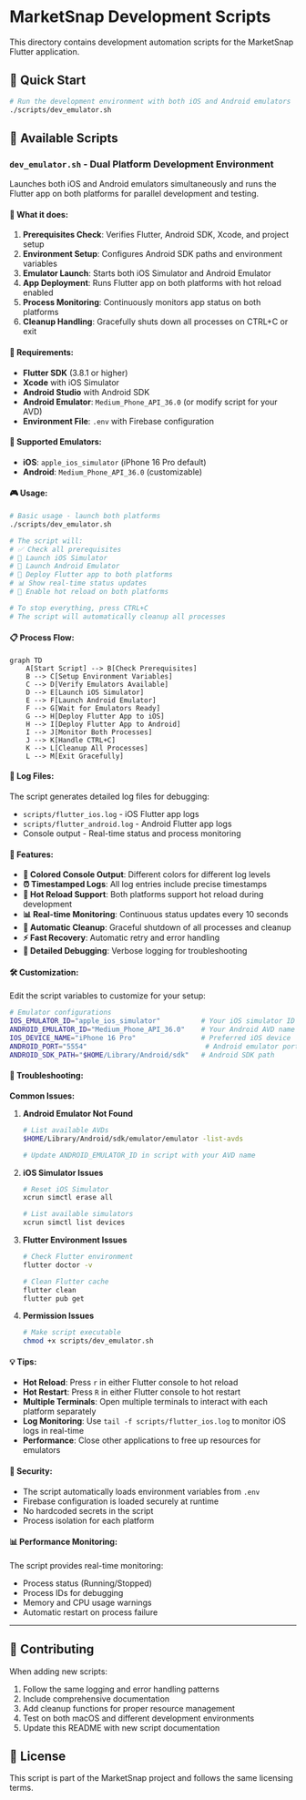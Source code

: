 # MarketSnap Development Scripts

This directory contains development automation scripts for the MarketSnap Flutter application.

## 🚀 Quick Start

```bash
# Run the development environment with both iOS and Android emulators
./scripts/dev_emulator.sh
```

## 📜 Available Scripts

### `dev_emulator.sh` - Dual Platform Development Environment

Launches both iOS and Android emulators simultaneously and runs the Flutter app on both platforms for parallel development and testing.

#### 🎯 What it does:

1. **Prerequisites Check**: Verifies Flutter, Android SDK, Xcode, and project setup
2. **Environment Setup**: Configures Android SDK paths and environment variables
3. **Emulator Launch**: Starts both iOS Simulator and Android Emulator
4. **App Deployment**: Runs Flutter app on both platforms with hot reload enabled
5. **Process Monitoring**: Continuously monitors app status on both platforms
6. **Cleanup Handling**: Gracefully shuts down all processes on CTRL+C or exit

#### 🔧 Requirements:

- **Flutter SDK** (3.8.1 or higher)
- **Xcode** with iOS Simulator
- **Android Studio** with Android SDK
- **Android Emulator**: `Medium_Phone_API_36.0` (or modify script for your AVD)
- **Environment File**: `.env` with Firebase configuration

#### 📱 Supported Emulators:

- **iOS**: `apple_ios_simulator` (iPhone 16 Pro default)
- **Android**: `Medium_Phone_API_36.0` (customizable)

#### 🎮 Usage:

```bash
# Basic usage - launch both platforms
./scripts/dev_emulator.sh

# The script will:
# ✅ Check all prerequisites
# 🍎 Launch iOS Simulator
# 🤖 Launch Android Emulator
# 📱 Deploy Flutter app to both platforms
# 📊 Show real-time status updates
# 🔄 Enable hot reload on both platforms

# To stop everything, press CTRL+C
# The script will automatically cleanup all processes
```

#### 📋 Process Flow:

```mermaid
graph TD
    A[Start Script] --> B[Check Prerequisites]
    B --> C[Setup Environment Variables]
    C --> D[Verify Emulators Available]
    D --> E[Launch iOS Simulator]
    E --> F[Launch Android Emulator]
    F --> G[Wait for Emulators Ready]
    G --> H[Deploy Flutter App to iOS]
    H --> I[Deploy Flutter App to Android]
    I --> J[Monitor Both Processes]
    J --> K[Handle CTRL+C]
    K --> L[Cleanup All Processes]
    L --> M[Exit Gracefully]
```

#### 📝 Log Files:

The script generates detailed log files for debugging:

- `scripts/flutter_ios.log` - iOS Flutter app logs
- `scripts/flutter_android.log` - Android Flutter app logs
- Console output - Real-time status and process monitoring

#### 🎨 Features:

- **🌈 Colored Console Output**: Different colors for different log levels
- **⏰ Timestamped Logs**: All log entries include precise timestamps
- **🔄 Hot Reload Support**: Both platforms support hot reload during development
- **📊 Real-time Monitoring**: Continuous status updates every 10 seconds
- **🧹 Automatic Cleanup**: Graceful shutdown of all processes and cleanup
- **⚡ Fast Recovery**: Automatic retry and error handling
- **🔧 Detailed Debugging**: Verbose logging for troubleshooting

#### 🛠️ Customization:

Edit the script variables to customize for your setup:

```bash
# Emulator configurations
IOS_EMULATOR_ID="apple_ios_simulator"          # Your iOS simulator ID
ANDROID_EMULATOR_ID="Medium_Phone_API_36.0"    # Your Android AVD name
IOS_DEVICE_NAME="iPhone 16 Pro"                # Preferred iOS device
ANDROID_PORT="5554"                             # Android emulator port
ANDROID_SDK_PATH="$HOME/Library/Android/sdk"   # Android SDK path
```

#### 🚨 Troubleshooting:

**Common Issues:**

1. **Android Emulator Not Found**
   ```bash
   # List available AVDs
   $HOME/Library/Android/sdk/emulator/emulator -list-avds
   
   # Update ANDROID_EMULATOR_ID in script with your AVD name
   ```

2. **iOS Simulator Issues**
   ```bash
   # Reset iOS Simulator
   xcrun simctl erase all
   
   # List available simulators
   xcrun simctl list devices
   ```

3. **Flutter Environment Issues**
   ```bash
   # Check Flutter environment
   flutter doctor -v
   
   # Clean Flutter cache
   flutter clean
   flutter pub get
   ```

4. **Permission Issues**
   ```bash
   # Make script executable
   chmod +x scripts/dev_emulator.sh
   ```

#### 💡 Tips:

- **Hot Reload**: Press `r` in either Flutter console to hot reload
- **Hot Restart**: Press `R` in either Flutter console to hot restart  
- **Multiple Terminals**: Open multiple terminals to interact with each platform separately
- **Log Monitoring**: Use `tail -f scripts/flutter_ios.log` to monitor iOS logs in real-time
- **Performance**: Close other applications to free up resources for emulators

#### 🔐 Security:

- The script automatically loads environment variables from `.env`
- Firebase configuration is loaded securely at runtime
- No hardcoded secrets in the script
- Process isolation for each platform

#### 📊 Performance Monitoring:

The script provides real-time monitoring:
- Process status (Running/Stopped)
- Process IDs for debugging
- Memory and CPU usage warnings
- Automatic restart on process failure

---

## 🤝 Contributing

When adding new scripts:

1. Follow the same logging and error handling patterns
2. Include comprehensive documentation
3. Add cleanup functions for proper resource management
4. Test on both macOS and different development environments
5. Update this README with new script documentation

## 📄 License

This script is part of the MarketSnap project and follows the same licensing terms. 